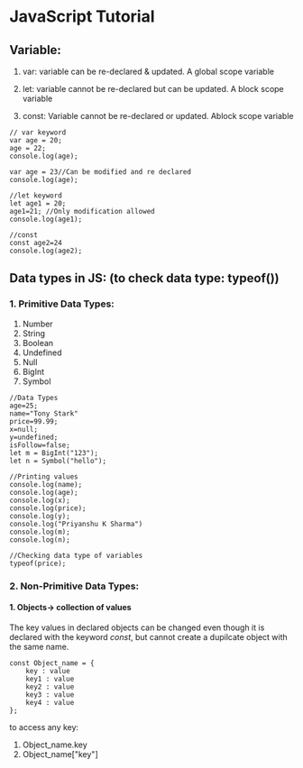 # JavaScript Tutorial

## Variable:
1. var: variable can be re-declared & updated. A global scope variable

2. let: variable cannot be re-declared but can be updated. A block scope variable

3. const: Variable cannot be re-declared or updated. Ablock scope variable

```
// var keyword
var age = 20;
age = 22; 
console.log(age);

var age = 23//Can be modified and re declared
console.log(age);

//let keyword
let age1 = 20;
age1=21; //Only modification allowed
console.log(age1);

//const
const age2=24
console.log(age2);
```

## Data types in JS: (to check data type: typeof())

### 1. Primitive Data Types:
1. Number
2. String
3. Boolean
4. Undefined
5. Null
6. BigInt 
7. Symbol

```
//Data Types
age=25;
name="Tony Stark"
price=99.99;
x=null;
y=undefined;
isFollow=false;
let m = BigInt("123");
let n = Symbol("hello");

//Printing values
console.log(name);
console.log(age);
console.log(x);
console.log(price);
console.log(y);
console.log("Priyanshu K Sharma")
console.log(m);
console.log(n);

//Checking data type of variables
typeof(price);
```

### 2. Non-Primitive Data Types:

#### 1. Objects-> collection of values
The key values in declared objects can be changed even though it is declared with the keyword *const*, but cannot create a dupilcate object with the same name.

```
const Object_name = {
    key : value
    key1 : value
    key2 : value
    key3 : value
    key4 : value
};
```

to access any key:
1. Object_name.key
2. Object_name["key"]
